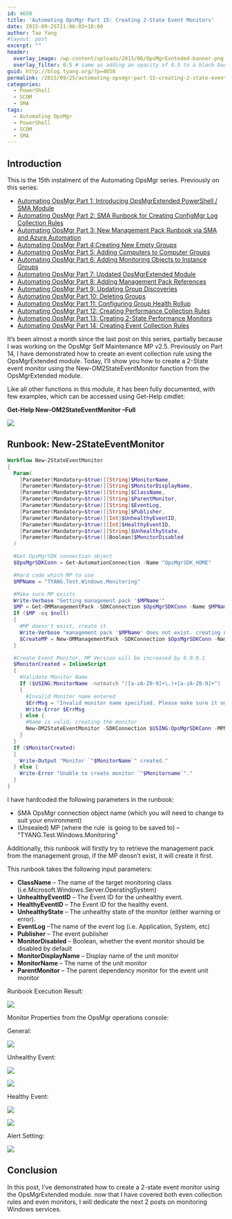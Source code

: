```yaml
---
id: 4650
title: 'Automating OpsMgr Part 15: Creating 2-State Event Monitors'
date: 2015-09-25T21:06:03+10:00
author: Tao Yang
#layout: post
excerpt: ""
header:
  overlay_image: /wp-content/uploads/2015/06/OpsMgrExnteded-banner.png
  overlay_filter: 0.5 # same as adding an opacity of 0.5 to a black background
guid: http://blog.tyang.org/?p=4650
permalink: /2015/09/25/automating-opsmgr-part-15-creating-2-state-event-monitors/
categories:
  - PowerShell
  - SCOM
  - SMA
tags:
  - Automating OpsMgr
  - PowerShell
  - SCOM
  - SMA
---
```


## Introduction

This is the 15th instalment of the Automating OpsMgr series. Previously on this series:

* [Automating OpsMgr Part 1: Introducing OpsMgrExtended PowerShell / SMA Module](http://blog.tyang.org/2015/06/24/automating-opsmgr-part-1-introducing-opsmgrextended-powershell-sma-module/)
* [Automating OpsMgr Part 2: SMA Runbook for Creating ConfigMgr Log Collection Rules](http://blog.tyang.org/2015/06/28/automating-opsmgr-part-2-sma-runbook-for-creating-configmgr-log-collection-rules/)
* [Automating OpsMgr Part 3: New Management Pack Runbook via SMA and Azure Automation](http://blog.tyang.org/2015/06/30/automating-opsmgr-part-3-new-management-pack-runbook-via-sma-and-azure-automation/)
* [Automating OpsMgr Part 4:Creating New Empty Groups](http://blog.tyang.org/2015/07/02/automating-opsmgr-part-4-create-new-empty-groups/)
* [Automating OpsMgr Part 5: Adding Computers to Computer Groups](http://blog.tyang.org/2015/07/06/automating-opsmgr-part-5-adding-computers-to-computer-groups/)
* [Automating OpsMgr Part 6: Adding Monitoring Objects to Instance Groups](http://blog.tyang.org/2015/07/13/automating-opsmgr-part-6-adding-monitoring-objects-to-instance-groups/)
* [Automating OpsMgr Part 7: Updated OpsMgrExtended Module](http://blog.tyang.org/2015/07/17/automating-opsmgr-part-7-updated-opsmgrextended-module/)
* [Automating OpsMgr Part 8: Adding Management Pack References](http://blog.tyang.org/2015/07/17/automating-opsmgr-part-8-adding-management-pack-references/)
* [Automating OpsMgr Part 9: Updating Group Discoveries](http://blog.tyang.org/2015/07/17/automating-opsmgr-part-9-updating-group-discoveries/)
* [Automating OpsMgr Part 10: Deleting Groups](http://blog.tyang.org/2015/07/27/automating-opsmgr-part-10-deleting-groups/)
* [Automating OpsMgr Part 11: Configuring Group Health Rollup](http://blog.tyang.org/2015/07/29/automating-opsmgr-part-11-configuring-group-health-rollup/)
* [Automating OpsMgr Part 12: Creating Performance Collection Rules](http://blog.tyang.org/2015/08/08/automating-opsmgr-part-12-creating-performance-collection-rules/)
* [Automating OpsMgr Part 13: Creating 2-State Performance Monitors](http://blog.tyang.org/2015/08/24/automating-opsmgr-part-13-creating-2-state-performance-monitors/)
* [Automating OpsMgr Part 14: Creating Event Collection Rules](http://blog.tyang.org/2015/08/31/automating-opsmgr-part-14-creating-event-collection-rules/)

It’s been almost a month since the last post on this series, partially because I was working on the OpsMgr Self Maintenance MP v2.5. Previously on Part 14, I have demonstrated how to create an event collection rule using the OpsMgrExtended module. Today, I’ll show you how to create a 2-State event monitor using the New-OM2StateEventMonitor function from the OpsMgrExtended module.

Like all other functions in this module, it has been fully documented, with few examples, which can be accessed using Get-Help cmdlet:

**Get-Help New-OM2StateEventMonitor –Full**

![](http://blog.tyang.org/wp-content/uploads/2015/09/SNAGHTMLb9099e1.png)

## Runbook: New-2StateEventMonitor

```powershell
Workflow New-2StateEventMonitor
{
  Param(
    [Parameter(Mandatory=$true)][String]$MonitorName,
    [Parameter(Mandatory=$true)][String]$MonitorDisplayName,
    [Parameter(Mandatory=$true)][String]$ClassName,
    [Parameter(Mandatory=$true)][String]$ParentMonitor,
    [Parameter(Mandatory=$true)][String]$EventLog,
    [Parameter(Mandatory=$true)][String]$Publisher,
    [Parameter(Mandatory=$true)][Int]$UnhealthyEventID,
    [Parameter(Mandatory=$true)][Int]$HealthyEventID,
    [Parameter(Mandatory=$true)][String]$UnhealthyState,
    [Parameter(Mandatory=$true)][Boolean]$MonitorDisabled
  )

  #Get OpsMgrSDK connection object
  $OpsMgrSDKConn = Get-AutomationConnection -Name "OpsMgrSDK_HOME"

  #Hard code which MP to use
  $MPName = "TYANG.Test.Windows.Monitoring"

  #Make sure MP exists
  Write-Verbose "Getting management pack '$MPName'"
  $MP = Get-OMManagementPack -SDKConnection $OpsMgrSDKConn -Name $MPName -ErrorAction SilentlyContinue
  If ($MP -eq $null)
  {
    #MP doesn't exist, create it
    Write-Verbose "management pack '$MPName' does not exist. creating now."
    $CreateMP = New-OMManagementPack -SDKConnection $OpsMgrSDKConn -Name $MPName -DisplayName "TYANG Test Windows Monitoring" -Version "1.0.0.0"
  }

  #Create Event Monitor, MP Version will be increased by 0.0.0.1
  $MonitorCreated = InlineScript
  {
    #Validate Monitor Name
    If ($USING:MonitorName -notmatch "([a-zA-Z0-9]+\.)+[a-zA-Z0-9]+")
    {
      #Invalid Monitor name entered
      $ErrMsg = "Invalid monitor name specified. Please make sure it only contains alphanumeric charaters and only use '.' to separate words. i.e. 'Your.Company.Event.1234.Monitor'."
      Write-Error $ErrMsg
    } else {
      #Name is valid, creating the monitor
      New-OM2StateEventMonitor -SDKConnection $USING:OpsMgrSDKConn -MPName $USING:MPName -MonitorName $USING:MonitorName -MonitorDisplayName $USING:MonitorDisplayName -ClassName $USING:ClassName -ParentMonitor $USING:ParentMonitor -EventLog $USING:EventLog -Publisher $USING:Publisher -UnhealthyEventID $USING:UnhealthyEventID -HealthyEventID $USING:HealthyEventID -UnhealthyState $USING:UnhealthyState -Disabled $USING:MonitorDisabled -IncreaseMPVersion $true
    }
  }
  If ($MonitorCreated)
  {
    Write-Output "Monitor `"$MonitorName`" created."
  } else {
    Write-Error "Unable to create monitor `"$Monitorname`"."
  }
}
```
I have hardcoded the following parameters in the runbook:

* SMA OpsMgr connection object name (which you will need to change to suit your environment)
* (Unsealed) MP (where the rule  is going to be saved to) – "TYANG.Test.Windows.Monitoring"

Additionally, this runbook will firstly try to retrieve the management pack from the management group, if the MP deosn’t exist, it will create it first.

This runbook takes the following input parameters:

* **ClassName** – The name of the target monitoring class (i.e.Microsoft.Windows.Server.OperatingSystem)
* **UnhealthyEventID** – The Event ID for the unhealthy event.
* **HealthyEventID** – The Event ID for the healthy event.
* **UnhealthyState** – The unhealthy state of the monitor (either warning or error).
* **EventLog** –The name of the event log (i.e. Application, System, etc)
* **Publisher** – The event publisher
* **MonitorDisabled** – Boolean, whether the event monitor should be disabled by default
* **MonitorDisplayName** – Display name of the unit monitor
* **MonitorName** – The name of the unit monitor
* **ParentMonitor** – The parent dependency monitor for the event unit monitor

Runbook Execution Result:

![](http://blog.tyang.org/wp-content/uploads/2015/09/image24.png)

Monitor Properties from the OpsMgr operations console:

General:

![](http://blog.tyang.org/wp-content/uploads/2015/09/image25.png)

Unhealthy Event:

![](http://blog.tyang.org/wp-content/uploads/2015/09/image26.png)

![](http://blog.tyang.org/wp-content/uploads/2015/09/image27.png)

Healthy Event:

![](http://blog.tyang.org/wp-content/uploads/2015/09/image28.png)

![](http://blog.tyang.org/wp-content/uploads/2015/09/image29.png)

Alert Setting:

![](http://blog.tyang.org/wp-content/uploads/2015/09/image30.png)

## Conclusion

In this post, I’ve demonstrated how to create a 2-state event monitor using the OpsMgrExtended module. now that I have covered both even collection rules and even monitors, I will dedicate the next 2 posts on monitoring Windows services.